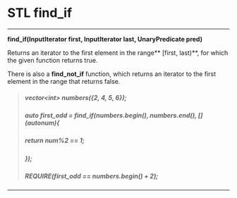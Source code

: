 # STL find\_if

---

**find\_if\(InputIterator first, InputIterator last, UnaryPredicate pred\)**

Returns an iterator to the first element in the range** \[first, last\)**, for which the given function returns true.

There is also a **find\_not\_if** function, which returns an iterator to the first element in the range that returns false.

> ##### vector&lt;int&gt; numbers\({2, 4, 5, 6}\);
>
> ##### auto first\_odd = find\_if\(numbers.begin\(\), numbers.end\(\), \[\]\(autonum\){
>
> #####  return num%2 == 1;
>
> #####  }\);
>
> ##### REQUIRE\(first\_odd == numbers.begin\(\) + 2\);

---


